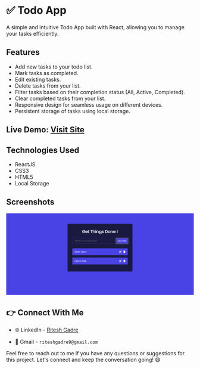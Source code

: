 # ✅ Todo App

A simple and intuitive Todo App built with React, allowing you to manage your tasks efficiently.

## Features

- Add new tasks to your todo list.
- Mark tasks as completed.
- Edit existing tasks.
- Delete tasks from your list.
- Filter tasks based on their completion status (All, Active, Completed).
- Clear completed tasks from your list.
- Responsive design for seamless usage on different devices.
- Persistent storage of tasks using local storage.

## Live Demo: [Visit Site](https://todo-app-project.netlify.app/)

## Technologies Used

- ReactJS
- CSS3
- HTML5
- Local Storage

## Screenshots

![Todo App Preview](./overview/Screenshot%202023-06-30%20005950.png)



## 👉 Connect With Me

- 🌐 LinkedIn - [Ritesh Gadre](https://www.linkedin.com/in/ritesh-gadre-80a0a9188/)

- 📧 Gmail - `riteshgadre9@gmail.com`




Feel free to reach out to me if you have any questions or suggestions for this project. Let's connect and keep the conversation going! 😄
    